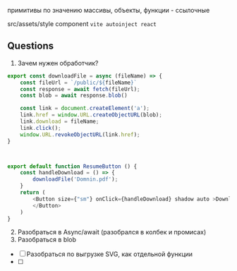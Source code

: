 


примитивы по значению
массивы, объекты, функции - ссылочные


src/assets/style
component
`vite autoinject react`


## Questions

1. Зачем нужен обработчик?

```js
export const downloadFile = async (fileName) => {
    const fileUrl = `/public/${fileName}`
    const response = await fetch(fileUrl);
    const blob = await response.blob()

    const link = document.createElement('a');
    link.href = window.URL.createObjectURL(blob);
    link.download = fileName;
    link.click();
    window.URL.revokeObjectURL(link.href);
}



export default function ResumeButton () {
    const handleDownload = () => {
        downloadFile('Domnin.pdf');
    }
    return (
        <Button size={"sm"} onClick={handleDownload} shadow auto >Download .pdf
        </Button>
    )
}
```

2. Разобраться в Async/await (разобрался в колбек и промисах)
3. Разобраться в blob

- [ ] Разобраться по выгрузке SVG, как отдельной функции
- [ ] 